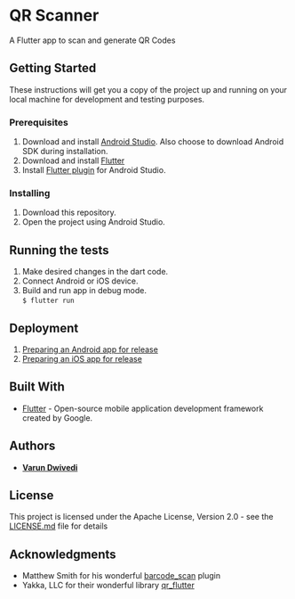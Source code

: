 # QR Scanner

A Flutter app to scan and generate QR Codes

## Getting Started

These instructions will get you a copy of the project up and running on your local machine for development and testing purposes.

### Prerequisites

1. Download and install [Android Studio](https://developer.android.com/studio). Also choose to download Android SDK during installation.
1. Download and install [Flutter](flutter.dev)
1. Install [Flutter plugin](flutter.dev/docs/get-started/editor) for Android Studio.

### Installing

1. Download this repository.
1. Open the project using Android Studio.

## Running the tests

1. Make desired changes in the dart code.
1. Connect Android or iOS device.
1. Build and run app in debug mode.  
```$ flutter run```

## Deployment

1. [Preparing an Android app for release](https://flutter.dev/docs/deployment/android)
1. [Preparing an iOS app for release](https://flutter.dev/docs/deployment/ios)

## Built With

* [Flutter](flutter.dev) - Open-source mobile application development framework created by Google.

## Authors

* [**Varun Dwivedi**](https://github.com/eagleranger96)

## License

This project is licensed under the Apache License, Version 2.0 - see the [LICENSE.md](LICENSE.md) file for details

## Acknowledgments

* Matthew Smith for his wonderful [barcode\_scan](https://pub.dev/packages/barcode_scan) plugin
* Yakka, LLC for their wonderful library [qr\_flutter](https://pub.dev/packages/qr_flutter)